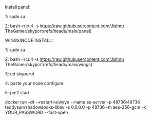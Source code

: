 install panel:

1: sudo su

2: bash <(curl -s https://raw.githubusercontent.com/Jishnu TheGamer/skyport/refs/heads/main/panel)

WINGS/NODE INSTALL:

1: sudo su

2: bash <(curl -s https://raw.githubusercontent.com/Jishnu TheGamer/skyport/refs/heads/main/wings)

3: cd skyportd

4: paste your node configure

5: pm2 start.

docker run -dt --restart=always --name ss-server -p 48736:48736 teddysun/shadowsocks-libev -s 0.0.0.0 -p 48736 -m aes-256-gcm -k YOUR_PASSWORD --fast-open
